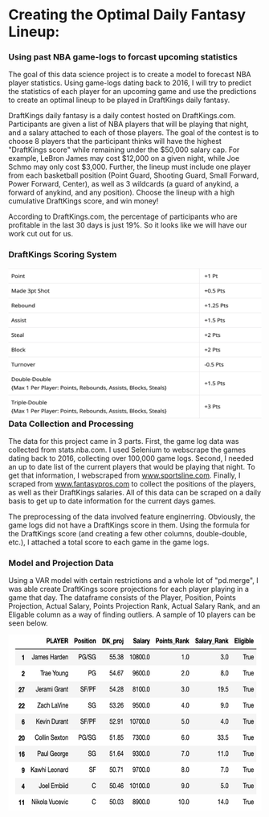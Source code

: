 # Creating the Optimal Daily Fantasy Lineup: 

### Using past NBA game-logs to forcast upcoming statistics 

The goal of this data science project is to create a model to forecast NBA player statistics. Using game-logs dating back to 2016, I will try to predict the statistics of each player for an upcoming game and use the predictions to create an optimal lineup to be played in DraftKings daily fantasy.

DraftKings daily fantasy is a daily contest hosted on DraftKings.com. Participants are given a list of NBA players that will be playing that night, and a salary attached to each of those players. The goal of the contest is to choose 8 players that the participant thinks will have the highest "DraftKings score" while remaining under the $50,000 salary cap. For example, LeBron James may cost $12,000 on a given night, while Joe Schmo may only cost $3,000. Further, the lineup must include one player from each basketball position (Point Guard, Shooting Guard, Small Forward, Power Forward, Center), as well as 3 wildcards (a guard of anykind, a forward of anykind, and any position). Choose the lineup with a high cumulative DraftKings score, and win money! 

According to DraftKings.com, the percentage of participants who are profitable in the last 30 days is just 19%. So it looks like we will have our work cut out for us.

### DraftKings Scoring System

<a href="url"><img src="./images/Screen%20Shot%202021-01-22%20at%204.17.01%20PM.png" align="left" height="300" width="700" ></a>


### Data Collection and Processing

The data for this project came in 3 parts. First, the game log data was collected from stats.nba.com. I used Selenium to webscrape the games dating back to 2016, collecting over 100,000 game logs. Second, I needed an up to date list of the current players that would be playing that night. To get that information, I webscraped from www.sportsline.com. Finally, I scraped from www.fantasypros.com to collect the positions of the players, as well as their DraftKings salaries. All of this data can be scraped on a daily basis to get up to date information for the current days games. 

The preprocessing of the data involved feature enginerring. Obviously, the game logs did not have a DraftKings score in them. Using the formula for the DraftKings score (and creating a few other columns, double-double, etc.), I attached a total score to each game in the game logs. 

### Model and Projection Data

Using a VAR model with certain restrictions and a whole lot of "pd.merge", I was able create DraftKings score projections for each player playing in a game that day. The dataframe consists of the Player, Position, Points Projection, Actual Salary, Points Projection Rank, Actual Salary Rank, and an Eligable column as a way of finding outliers. A sample of 10 players can be seen below. 

<a href="url"><img src="./images/Screen%20Shot%202021-01-22%20at%204.01.46%20PM.png" align="left" height="350" width="600" ></a>




